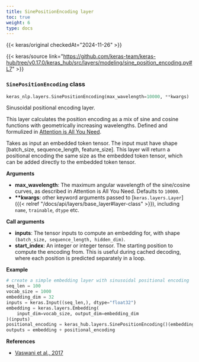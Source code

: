 ```yaml
---
title: SinePositionEncoding layer
toc: true
weight: 6
type: docs
---
```


{{< keras/original checkedAt="2024-11-26" >}}

{{< keras/source link="https://github.com/keras-team/keras-hub/tree/v0.17.0/keras_hub/src/layers/modeling/sine_position_encoding.py#L7" >}}

### `SinePositionEncoding` class

```python
keras_nlp.layers.SinePositionEncoding(max_wavelength=10000, **kwargs)
```

Sinusoidal positional encoding layer.

This layer calculates the position encoding as a mix of sine and cosine
functions with geometrically increasing wavelengths. Defined and formulized
in [Attention is All You Need](https://arxiv.org/abs/1706.03762).

Takes as input an embedded token tensor. The input must have shape
[batch\_size, sequence\_length, feature\_size]. This layer will return a
positional encoding the same size as the embedded token tensor, which
can be added directly to the embedded token tensor.

**Arguments**

- **max_wavelength**: The maximum angular wavelength of the sine/cosine
  curves, as described in Attention is All You Need. Defaults to
  `10000`.
- **\*\*kwargs**: other keyword arguments passed to [`keras.layers.Layer`]({{< relref "/docs/api/layers/base_layer#layer-class" >}}),
  including `name`, `trainable`, `dtype` etc.

**Call arguments**

- **inputs**: The tensor inputs to compute an embedding for, with shape
  `(batch_size, sequence_length, hidden_dim)`.
- **start_index**: An integer or integer tensor. The starting position to
  compute the encoding from. This is useful during cached decoding,
  where each position is predicted separately in a loop.

**Example**

```python
# create a simple embedding layer with sinusoidal positional encoding
seq_len = 100
vocab_size = 1000
embedding_dim = 32
inputs = keras.Input((seq_len,), dtype="float32")
embedding = keras.layers.Embedding(
    input_dim=vocab_size, output_dim=embedding_dim
)(inputs)
positional_encoding = keras_hub.layers.SinePositionEncoding()(embedding)
outputs = embedding + positional_encoding
```

**References**

- [Vaswani et al., 2017](https://arxiv.org/abs/1706.03762)
